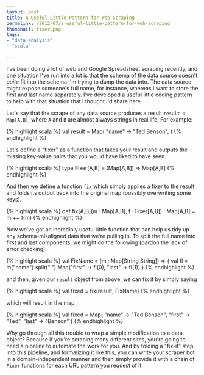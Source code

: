 ```yaml
---
layout: post
title: A Useful Little Pattern for Web Scraping
permalink: /2012/07/a-useful-little-pattern-for-web-scraping
thumbnail: fixer.png
tags:
- "data analysis"
- "scala"

---
```


I've been doing a lot of web and Google Spreadsheet scraping recently, and one
situation I've run into a lot is that the schema of the data source doesn't
*quite* fit into the schema I'm trying to dump the data into. The data source
might expose someone's full name, for instance, whereas I want to store the
first and last name separately. I've developed a useful little coding pattern
to help with that situation that I thought I'd share here.

Let's say that the scrape of any data source produces a result `result :
Map[A,B]`, where `A` and `B` are almost always strings in real life. For
example:

{% highlight scala %}
val result = Map(
  "name" -> "Ted Benson",
)
{% endhighlight %}

Let's define a "fixer" as a function that takes your result and outputs the
missing key-value pairs that you would have liked to have seen.

{% highlight scala %}
type Fixer[A,B] = (Map[A,B]) => Map[A,B]
{% endhighlight %}

And then we define a function `fix` which simply applies a fixer to the result
and folds its output back into the original map (possibly overwriting some
keys).

{% highlight scala %}
def fix[A,B](m : Map[A,B], f : Fixer[A,B]) : Map[A,B] = m ++ f(m)
{% endhighlight %}

Now we've got an incredibly useful little function that can help us tidy up any
schema-misaligned data that we're pulling in. To split the full name into first
and last components, we might do the following (pardon the lack of error
checking):

{% highlight scala %}
val FixName = (m : Map[String,String]) => {
  val fl = m("name").split(" ")
  Map("first" -> fl(0), "last" -> fl(1))
}
{% endhighlight %}

and then, given our `result` object from above, we can fix it by simply saying

{% highlight scala %}
val fixed = fix(result, FixName)
{% endhighlight %}

which will result in the map

{% highlight scala %}
val fixed = Map(
  "name" -> "Ted Benson",
  "first" -> "Ted",
  "last" -> "Benson"
)
{% endhighlight %}

Why go through all this trouble to wrap a simple modification to a data object?
Because if you're scraping many different sites, you're going to need a
pipeline to automate the work for you.  And by folding a "fix-it" step into
this pipeline, and formalizing it like this, you can write your scraper bot in
a domain-independent manner and then simply provide it with a chain of `Fixer`
functions for each URL pattern you request of it.
